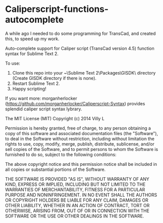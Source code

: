 Caliperscript-functions-autocomplete
====================================
A while ago I needed to do some programming for TransCad, and created this, to speed up my work.

Auto-complete support for Caliper script (TransCad version 4.5) function syntax  for Sublime Text 2.

To use:
 1. Clone this repo into your ~\Sublime Text 2\Packages\GISDK\ directory (Create GISDK directory if there is none).
 2. Restart Sublime Text 2.
 3. Happy scripting!
 
 If you want more:
 morganherlocker (https://github.com/morganherlocker/Caliperscript-Syntax) provides splendid caliper script syntax lybrary.

The MIT License (MIT) Copyright (c) 2014 Villy L

Permission is hereby granted, free of charge, to any person obtaining a copy of this software and associated documentation
files (the "Software"), to deal in the Software without restriction, including without limitation the rights to use, copy,
modify, merge, publish, distribute, sublicense, and/or sell copies of the Software, and to permit persons to whom the 
Software is furnished to do so, subject to the following conditions:

The above copyright notice and this permission notice shall be included in all copies or substantial portions of the 
Software.

THE SOFTWARE IS PROVIDED "AS IS", WITHOUT WARRANTY OF ANY KIND, EXPRESS OR IMPLIED, INCLUDING BUT NOT LIMITED TO THE 
WARRANTIES OF MERCHANTABILITY, FITNESS FOR A PARTICULAR PURPOSE AND NONINFRINGEMENT. IN NO EVENT SHALL THE AUTHORS OR 
COPYRIGHT HOLDERS BE LIABLE FOR ANY CLAIM, DAMAGES OR OTHER LIABILITY, WHETHER IN AN ACTION OF CONTRACT, TORT OR 
OTHERWISE, ARISING FROM, OUT OF OR IN CONNECTION WITH THE SOFTWARE OR THE USE OR OTHER DEALINGS IN THE SOFTWARE.
